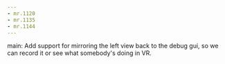 ```yaml
---
- mr.1120
- mr.1135
- mr.1144
---
```


main: Add support for mirroring the left view back to the debug gui, so we can
record it or see what somebody's doing in VR.
